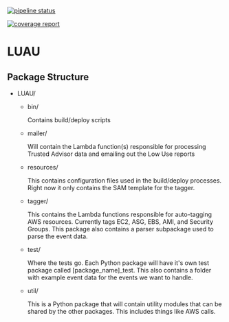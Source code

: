 [![pipeline status](https://gitlab.com/keithw1/LUAU/badges/master/pipeline.svg)](https://gitlab.com/keithw1/LUAU/commits/master)

[![coverage report](https://gitlab.com/keithw1/LUAU/badges/master/coverage.svg)](https://gitlab.com/keithw1/LUAU/commits/master)

# LUAU

## Package Structure

- LUAU/
    - bin/

        Contains build/deploy scripts
        
    - mailer/
    
        Will contain the Lambda function(s) responsible for processing Trusted Advisor data and emailing out the Low Use reports

    - resources/
    
        This contains configuration files used in the build/deploy processes. Right now it only contains the SAM template for the tagger.

    - tagger/ 
    
        This contains the Lambda functions responsible for auto-tagging AWS resources. Currently tags EC2, ASG, EBS, AMI, and Security Groups. This package also contains a parser subpackage used to parse the event data.

    - test/
    
        Where the tests go. Each Python package will have it's own test package called [package_name]_test. This also contains a folder with example event data for the events we want to handle. 

    - util/ 
    
        This is a Python package that will contain utility modules that can be shared by the other packages. This includes things like AWS calls. 